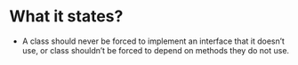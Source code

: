 # What it states? #
- A class should never be forced to implement an interface that it doesn’t use, or class shouldn’t be forced to depend on methods they do not use.


